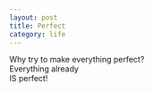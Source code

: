 ```yaml
---
layout: post
title: Perfect
category: life
---
```


Why try to make everything perfect?  
Everything already  
IS perfect!
